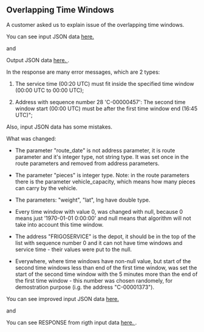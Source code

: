 ## Overlapping Time Windows

A customer asked us to explain issue of the overlapping time windows.

You can see input JSON data [here. ](https://github.com/route4me/route4me-curl/blob/master/Customer_Related/Overlapping%20TIme%20Windows/overlapping_time_windows_data.json)

and

Output JSON data [here. ](https://github.com/route4me/route4me-curl/blob/master/Customer_Related/Overlapping%20TIme%20Windows/overlapping_time_windows_RESPONSE.json).

In the response are many error messages, which are 2 types:

1. The service time (00:20 UTC) must fit inside the specified time window (00:00 UTC to 00:00 UTC);

2. Address with sequence number 28 'C-00000457': The second time window start (00:00 UTC) must be after the first time window end (16:45 UTC)";

Also, input JSON data has some mistakes.

What was changed:

- The parameter "route_date" is not address parameter, it is route parameter and it's integer type, not string type. It was set once in the route parameters and removed from address parameters.

- The parameter "pieces" is integer type. Note: in the route parameters there is the parameter vehicle_capacity, which means how many pieces can carry by the vehicle.

- The parameters: "weight", "lat", lng have double type.

- Every time window with value 0, was changed with null, because 0 means just '1970-01-01 0:00:00' and null means that algorithm will not take into account this time window.

- The address "FRIGOSERVICE" is the depot, it should be in the top of the list with sequence number 0 and it can not have time windows and service time - their values were put to the null.

- Everywhere, where time windows have non-null value, but start of the second time windows less than end of the first time window, was set the start of the second time window with the 5 minutes more than the end of the first time window - this number was chosen randomely, for demostration purpose (i.g. the address "C-00001373").

You can see improved input JSON data [here. ](https://github.com/route4me/route4me-curl/blob/master/Customer_Related/Overlapping%20TIme%20Windows/overlapping_time_windows_data_RIGHT.json)

and 

You can see RESPONSE from rigth input data [here. ](https://github.com/route4me/route4me-curl/blob/master/Customer_Related/Overlapping%20TIme%20Windows/overlapping_time_windows_right_RESPONSE.json).

